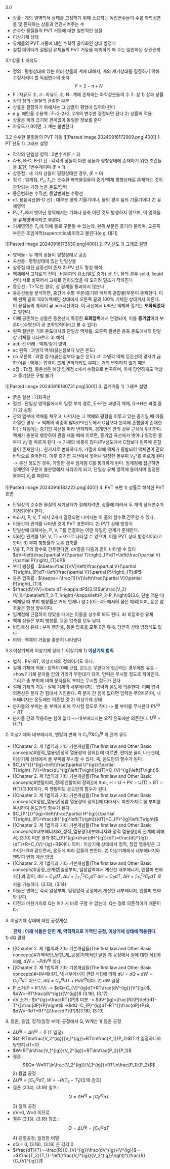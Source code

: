 3.0
- 상률 : 계의 열역학적 상태를 고정하기 위해 소요되는 독립변수들의 수를 화학성분들 및 존재하는 상들과 연관시켜주는 수
- 순수한 물질들의 PVT 거동에 대한 일반적인 성질
- 이상기체 상태
- 유체들의 PVT 거동에 대한 수학적 공식화인 상태 방정식
- 실험 데이터가 결핍된 유체들의 PVT 거동을 예측하게 해 주는 일반화된 상관관계

3.1 상률
1\. 자유도
- 정의 : 평형상태에 있는 여러 상들의 계에 대해서, 계의 세기상태를 결정하기 위해 고정시켜야 할 독립변수의 숫자
$$F=2-\pi+N$$
- F : 자유도 수, $\pi$ : 자유도 수, N : 계에 존재하는 화학성분들의 수 
2\. 상
1\) 상과 상률
- 상의 정의 : 물질의 균질한 부분
- 상률을 결정하기 위해서는 그 상들이 평형에 있어야 한다
- e.g. 에탄올 수용액 : F=2-2+2, 2개의 변수만 결정되면 된다
2\) 상률의 적용
- 상률은 계의 크기와 관계없이 동일한 정보를 준다
- 자유도가 0이면 그 계는 불변한다

3.2 순수한 물질들의 PVT 거동
![[Pasted image 20240916172909.png|400]]
1\. PT 선도
1\) 그래프 설명
- 각각의 단일상 영역 : 2변수계(F = 2)
- A-B, B-C, B-D 선 : 각각의 상들이 다른 상들과 평형상태에 존재하기 위한 조건들을 표현, 1변수계이며 (F = 1)
- 삼중점 : 세 가지 상들이 평형상태인 경우, (F = 0)
- 점 C : 임계점, $P_{c}, T_{c}$는 순수환 화학물질들이 증기/액체 평형상태로 존재하는 것이 관찰되는 가장 높은 온도/압력
- 등온변화는 수직선, 등압변화는 수평선
- cf. 용융곡선(B-D 선) : 대부분 양의 기울기이나, 물의 경우 음의 기울기이다
2\) 유체영역
- $P_{c},T_{c}$에서 벗어난 영역에서는 기화나 응축 어떤 것도 발생하지 않으며, 이 영역들을 유체영역이라고 부른다.
- 기체영역은 $T_{c}$에 의해 둘로 구분될 수 있는데, 왼쪽 부분은 증기라 불리며, 오른쪽 부분은 초임계적(supercritical)이라고 불린다(e.g. 대기)

![[Pasted image 20240916173530.png|400]]
2\. PV 선도
1\) 그래프 설명
- 영역들 : 두 개의 상들이 평형상태로 공존
- 곡선들 : 평형상태에 있는 단일상들
- 삼중점 대신 삼중선이 존재
2\) PV 선도 형성 해석
- 액체에서 고체로의 전이 : 비부피의 감소(밀도 증가)
	cf. 단, 물의 경우 solid, liquid 선이 서로 바뀌어서 고체로 전이되었을 때 오히려 밀조가 작아진다
- 등온선 : T>Tc인 경우, 상 경계를 통과하지 않는다
- 등온선들을 분석하면, 중간에 수평 부분(증기와 액체의 혼합물)부분이 존재한다. 이때 왼쪽 끝의 100%액체인 상태에서 오른쪽 끝의 100% 기체인 상태까지 이른다. 이 끝점들의 궤적이 곧 acb곡선이다. 이 곡선에서 나타난 액체와 증기는 **포화되었다**고 말한다. 
- 이때 공존하는 상들은 등온선에 특정한 **포화압력**에서 연결되며, 이를 **증기압**이라 부른다.(수평선이 곧 포화압력이라고 볼 수 있다)
- 왼쪽 절반은 기화 온도에서의 단일상 액체를, 오른쪽 절반은 응축 온도에서의 단일상 기체를 나타낸다.
3\) 해석
- acb 선 아래 : 액체/증기 영역
- ac 왼쪽 : 과냉각 액체(끓는점보다 낮은 온도)
- cb 오른쪽 : 과열 증기(끓는점보다 높은 온도)
	cf. 과냉각 액체 등온선의 경사가 급한 이유 : 액체는 압력이 크게 변하더라도 부피는 거의 변화하지 않기 때문
- c점 : Tc점, 등온선은 해당 임계점 c에서 수평으로 변곡하며, 이때 당연하게도 액상과 증기상은 구별 불가

![[Pasted image 20240916180731.png|300]]
3\. 임계거동
1\) 그래프 설명
- 굵은 실선 : 기화곡선
- 점선 : 단일상 영역들에서의 일정 부피 경로, E->F는 과냉각 액체, G->H는 과열 증기
2\) 실험
- 관의 일부에 액체를 채우고, 나머지는 그 액체와 평형을 이루고 있는 증기일 때 이를 가열한 경우
	-> 액체의 비중이 많다(PV선도에서 C점보다 왼쪽에 혼합물이 존재한다) : 처음에는 증기압 곡선을 따라 변화하며, 경계면은 관의 상부 근처에 위치한다. 액체가 충분히 팽창하여 관을 채울 때에 이르면, 증기압 곡선에서 벗어나 일정한 몰부피 $V_2^{l}$을 따르게 된다
	-> 기체의 비중이 많다(PV선도에서 C점보다 왼쪽에 혼합물이 존재한다) : 찬가지로 변화하다가, 가열에 의해 액체가 증발되어 액체면이 관의 바닥으로 줄어든다. 이후 증기압 곡선에서 벗어나 일정한 몰부피 $V_2^{v}$를 따르게 된다
	-> 중간 정도인 경우, 가열한 경우 임계점 C를 통과하게 된다. 임계점에 접근하면 경계면의 구분이 불분명해자 사라지게 되고, 단일상 유체 영역에 들어서며 일정한 몰부피 $V_{c}$를 따른다.

![[Pasted image 20240916182222.png|400]]
4\. PVT 표면
1\) 상률로 해석한 PVT 표면
- 단일상의 순수한 물질의 세기상태가 정해지려면, 상률에 따라서 두 개의 상태변수가 지정되어야 한다.
- 따라서, P, V, T 에서 2개가 결정되면 나머지는 이 둘의 함수로 간주할 수 있다.
- 이들간의 관계를 나타낸 것이 PVT 표면이다.
2\) PVT 상태 방정식
- 단일상에 대해서는, P, V, T를 연결하는 어떤 유일한 관계가 존재한다. 
- 이러한 관계를 f(P, V, T) = 0으로 나타낼 수 있으며, 이를 PVT 상태 방정식이라고 한다.
3\) 부피 팽창률과 등온 압축률
- V를 T, P의 함수로 간주한다면, dV항을 다음과 같이 나타낼 수 있다 $dV=\left(\frac{\partial V}{\partial T}\right)_{P}dT+\left(\frac{\partial V}{\partial P}\right)_{T}dP$
- 부피 팽창률 : $\beta=\frac{1}{V}\left(\frac{\partial V}{\partial T}\right)_{P}dT+\left(\frac{\partial V}{\partial P}\right)_{T}dP$
- 등온 압축률 : $\kappa=-\frac{1}{V}\left(\frac{\partial V}{\partial P}\right)_{T}$
- $\frac{dV}{V}=\beta dT-\kappa dP$(3.5)$\ln\frac{V_2}{V_1}=\beta\left(T_2-T_1\right)-\kappa\left(P_2-P_1\right)$(3.6, 단순 적분식)
- 액체일 때 부피 팽창률은 거의 언제나 양수(0도-4도에서의 물은 예외)이며, 등온 압축률은 항상 양수이다.
- 임계점에 근접하지 않았을 때에는 이들을 상수로 봐도 된다.
4\) 비압축성 유체
- 액체 상들은 부피 팽창률, 등온 압축률 모두 낮다.
- 비압축성 유체 : 부피 팽창률, 등온 압축률 모두 0인 유체, 당연히 상태 방정식도 없다
- 의의 : 액체의 거동을 충분히 나타낸다

3.3 이상기체와 이상기체 상태
1\. 이상기체
1\) <font style = "color:#003380"><strong>이상기체 법칙</strong></font>
- 법칙 : PV=RT, 이상기체의 정의이기도 하다.
- 실제 기체에 적용 : 압력이 0에 근접, 온도는 무한대에 접근하는 경우에만 유효
	->how? 기체 분자들 간의 거리가 무한대가 되어, 인력은 무시할 정도로 작아진다. 그리고 총 부피에 비해 분자들의 부피는 무시할 정도가 된다
- 실제 기체의 거동 : 실제 기체의 내부에너지는 압력과 온도에 의존한다. 이때 압력 의존성은 분자 간 힘에서 기인한다. 즉 분자 간 힘이 없다면 압력은 무의미하며, 내부에너지는 온도에만 의존할 것
2\) 이상기체 상태
- 분자들의 부피는 총 부피에 비해 무시할 정도로 작다 -> 몰 부피를 무시한다
	$PV^{ig}=RT$
- 분자들 간의 작용하는 힘이 없다 -> 내부에너지는 오직 온도에만 의존한다.
	$U^{ig}=U\left(T\right)$

2\. 이상기체와 내부에너지, 엔탈피 변화
1\) $C_{V}^{ig}\&C_{P}^{ig}$ 의 관계 유도
- [[Chapter 2. 제 1법칙과 기타 기본개념들(The first law and Other Basic concepts)#정적_열용량|정적 열용량의 정의]] 에 따르면, 편미분 꼴이 나오는데, 이상기체 상태에서 몰 부피를 무시할 수 있다.
	즉, 온도만의 함수가 된다. 
- $C_{V^{}}^{ig}=\left(\frac{\partial U^{ig}}{\partial T}\right)_{V}=\frac{dU^{ig}\left(T\right)}{dT}=C_{V}^{ig}\left(T\right)$
- [[Chapter 2. 제 1법칙과 기타 기본개념들(The first law and Other Basic concepts)#엔탈피의_정의|엔탈피의 정의]]에 따라, H = U + PV = U(T) + RT = H(T)(3.10)이다. 즉 엔탈피도 온도만의 함수가 된다.
- [[Chapter 2. 제 1법칙과 기타 기본개념들(The first law and Other Basic concepts)#정압_열용량|정압 열용량의 정의]]에 따라서도 마찬가지로 몰 부피를 무시하여 온도만의 함수가 된다.
- $C_{P^{}}^{ig}=\left(\frac{\partial H^{ig}}{\partial T}\right)_{P}=\frac{dH^{ig}\left(T\right)}{dT}=C_{P}^{ig}\left(T\right)$ 
- [[Chapter 2. 제 1법칙과 기타 기본개념들(The first law and Other Basic concepts)#내부에너지와_정적_열용량|내부에너지와 정적 열용량]]의 관계에 의해서, (3.10) 미분 결과 $C_{P}^{ig}=\frac{dH^{ig}}{dT}=\frac{dU^{ig}}{dT}+R=C_{V}^{ig}+R$이다. 
	의미 : 이상기체 상태에서 정적, 정압 열용량은 그 차이가 R과 같으면서, 온도에 따라 값들이 변한다.
2\) 이상기체에서 내부에너지와 엔탈피 변화 계산 방법
- [[Chapter 2. 제 1법칙과 기타 기본개념들(The first law and Other Basic concepts)#공정_관계성|일정부피, 일정압력에서 계산한 내부에너지, 엔탈피 변화 식]] 과 같이, $dU=C_{V}dT$, $\Delta U=\int_{T_1}^{T_2}C_{V}dT$ $dH=C_{P}dT$, $\Delta H=\int_{T_1}^{T_2}C_{P}dT$ 로 서술 가능하다. (3.13), (3.14)
- 이들은 변화는 각각 일정부피, 일정압력 공정에서 계산한 내부에너지, 엔탈피 변화와 같다.
- 이전과 마찬가지로 Q는 여기서 바로 구할 수 없는데, Q는 경로 의존적이기 때문이다.

3\. 이상기체 상태에 대한 공정계산
<font style = "color:#003380"><center><strong>전제 : 아래 식들은 닫힌 계, 역학적으로 가역인 공정, 이상기체 상태에 적용된다.</strong></center></font>
1\) dQ 결정
- [[Chapter 2. 제 1법칙과 기타 기본개념들(The first law and Other Basic concepts)#가역적인_닫힌_계_공정|가역적인 닫힌 계 공정에서 일에 대한 식]]에 의해, $dW=-PdV^{ig}$  이다.
- [[Chapter 2. 제 1법칙과 기타 기본개념들(The first law and Other Basic concepts)#내부에너지_식|내부에너지 관련 식]]에 의해 $dU=dQ+dW=C_{V}^{ig}dT$ 이므로, $dQ=C_{V}^{ig}dT+PdV^{ig}$이다.
2\) dW 결정
- P 소거(P = RT/V)
	-> $dQ=C_{V}^{ig}dT+RT\frac{dV^{ig}}{V^{ig}}$, $dW=-RT\frac{dV^{ig}}{V^{ig}}$ (3.16), (3.17)
- dV 소거 : $V^{ig}=\frac{RT}{P}$ 미분 -> $dV^{ig}=\frac{R}{P}\left(dT-T^{}\frac{dP}{P}\right)$
	->$dQ=C_{P}^{ig}dT-RT^{}\frac{dP}{P}$, $dW=-RdT+RT^{}\frac{dP}{P}$(3.18), (3.19)

4\. 등온, 등압, 정적(일정 부피) 공정에서 Q, W계산
1\) 등온 공정
- $\Delta U^{ig}=\Delta H^{ig}=0$ (T 일정)
- $Q=RT\ln\frac{V_2^{ig}}{V_1^{ig}}=RT\ln\frac{P_1}{P_2}$(T가 일정하니까 당연히 dT=0)
- $W=RT\ln\frac{V_1^{ig}}{V_2^{ig}}=RT\ln\frac{P_2}{P_1}$
- 결론 : $$Q=-W=RT\ln\frac{V_2^{ig}}{V_1^{ig}}=RT\ln\frac{P_1}{P_2}$$
2\) 등압 공정
- $\Delta U^{ig}=\int C_{V}^{ig}dT$, $W=-R\left(T_2-T_1\right)$(3.19 참조)
- 결론 (3.14), (3.18) 참조 : $$Q=\Delta H^{ig}=\int_{}^{}C_{P}^{ig}dT$$
3\) 정적 공정
- dV=0, W=0 이므로
- 결론 (3.13), (3.16) 참조 : $$Q=\Delta U^{ig}=\int_{}^{}C_{V}^{ig}dT$$
4\) 단열공정; 일정한 비열
- dQ = 0, (3.16), (3.18) 은 각각 0
- $\frac{dT}{T}=-\frac{R}{C_{V}^{ig}}\frac{dV^{ig}}{V^{ig}}$
	->$\frac{T_2}{T_1}=\left(\frac{V_1^{ig}}{V_2^{ig}}\right)^{\frac{R}{C_{V}^{ig}}}$ 
